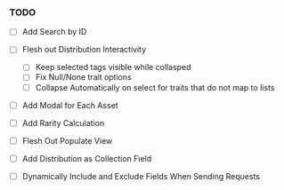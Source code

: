 ### TODO

- [ ] Add Search by ID
- [ ] Flesh out Distribution Interactivity
    - [ ] Keep selected tags visible while collasped
    - [ ] Fix Null/None trait options
    - [ ] Collapse Automatically on select for traits that do not map to lists
- [ ] Add Modal for Each Asset
- [ ] Add Rarity Calculation

- [ ] Flesh Out Populate View
- [ ] Add Distribution as Collection Field
- [ ] Dynamically Include and Exclude Fields When Sending Requests